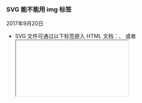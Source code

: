 ### SVG 能不能用 img 标签

2017年9月20日

- SVG 文件可通过以下标签嵌入 HTML 文档：<embed>、<object> 或者 <iframe>。
- SVG的代码可以直接嵌入到HTML页面中，或您可以直接链接到SVG文件。

**使用 <embed> 标签**

语法：`<embed src="test.svg" type="image/svg+xml" />`

>优势：所有主要浏览器都支持，并允许使用脚本
缺点：不推荐在HTML4和XHTML中使用（但在HTML5允许）


**使用 <object> 标签**

语法：`<object data="test.svg" type="image/svg+xml"></object>`

>优势：所有主要浏览器都支持，并支持HTML4，XHTML和HTML5标准
缺点：不允许使用脚本。


**使用 <iframe> 标签**

语法：`<iframe src="test.svg"></iframe>`

>优势：所有主要浏览器都支持，并允许使用脚本
缺点：不推荐在HTML4和XHTML中使用（但在HTML5允许）


**直接在HTML嵌入SVG代码**

在Firefox、Internet Explorer9、谷歌Chrome和Safari中，你可以直接在HTML嵌入SVG代码。

语法：`<svg xmlns="http://www.w3.org/2000/svg" version="1.1">
   <circle cx="100" cy="50" r="40" stroke="black" stroke-width="2" fill="red" />
</svg>`


**SVG标签 引入外部代码**

语法：`<svg style={{height:'4rem',width:'4rem',marginTop:'1rem'}}>
    <use xlinkHref={require('../images/test.svg')}/>
</svg>`


**链接到SVG文件**

您还可以用<a>标签链接到一个SVG文件：链接到SVG文件

语法：`<a href="test.svg">View SVG file</a>`
